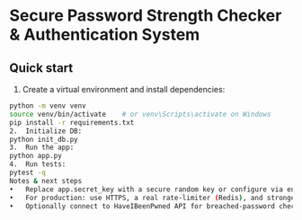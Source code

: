 # Secure Password Strength Checker & Authentication System

## Quick start

1. Create a virtual environment and install dependencies:

```bash
python -m venv venv
source venv/bin/activate    # or venv\Scripts\activate on Windows
pip install -r requirements.txt
2.	Initialize DB:
python init_db.py
3.	Run the app:
python app.py
4.	Run tests:
pytest -q
Notes & next steps
•	Replace app.secret_key with a secure random key or configure via environment variable.
•	For production: use HTTPS, a real rate-limiter (Redis), and stronger logging/rotating logs.
•	Optionally connect to HaveIBeenPwned API for breached-password checks. ```

